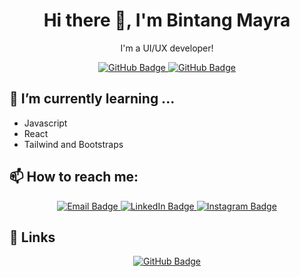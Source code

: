 <h1 align="center">Hi there 👋, I'm Bintang Mayra</h1>

<p align="center">
I'm a UI/UX developer!
</p>

<p align="center">
  <a href="https://github.com/bintangmayra?tab=followers">
    <img src="https://img.shields.io/github/followers/bintangmayra?label=Followers&style=social" alt="GitHub Badge">
  </a>
  <a href="https://github.com/bintangmayra?tab=repositories">
    <img src="https://img.shields.io/github/stars/bintangmayra?label=Stars&style=social" alt="GitHub Badge">
  </a>
</p>

<h2>🌱 I’m currently learning ...</h2>
<ul>
  <li>Javascript</li>
  <li>React</li>
  <li>Tailwind and Bootstraps</li>
</ul>

<h2>📫 How to reach me:</h2>
<p align="center">
  <a href="mailto:bintangmayradestianti@gmail.com">
    <img src="https://img.shields.io/badge/Email-D14836?style=for-the-badge&logo=gmail&logoColor=white" alt="Email Badge">
  </a>
  <a href="https://linkedin.com/in/bintang-mayra-3698322a2/">
    <img src="https://img.shields.io/badge/LinkedIn-0A66C2?style=for-the-badge&logo=linkedin&logoColor=white" alt="LinkedIn Badge">
  </a>
   <a href="https://instagram.com/bintngmayra">
    <img src="https://img.shields.io/badge/Instagram-E4405F?style=for-the-badge&logo=instagram&logoColor=white" alt="Instagram Badge">
</a>

</p>



<h2>🔗 Links</h2>
<p align="center">
  <a href="https://github.com/bintangmayra">
    <img src="https://img.shields.io/badge/GitHub-181717?style=for-the-badge&logo=github&logoColor=white" alt="GitHub Badge">
  </a>
 
